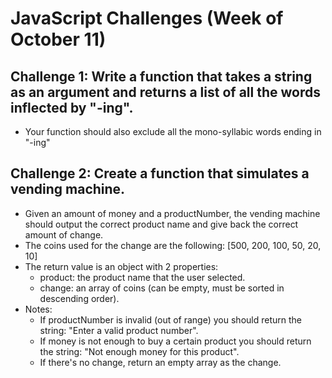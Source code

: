 # JavaScript Challenges (Week of October 11)

## Challenge 1: Write a function that takes a string as an argument and returns a list of all the words inflected by "-ing".
* Your function should also exclude all the mono-syllabic words ending in "-ing"

## Challenge 2: Create a function that simulates a vending machine.
* Given an amount of money and a productNumber, the vending machine should output the correct product name and give back the correct amount of change.
* The coins used for the change are the following: [500, 200, 100, 50, 20, 10]
* The return value is an object with 2 properties:
  *   product: the product name that the user selected.
  *   change: an array of coins (can be empty, must be sorted in descending order).
* Notes:
  *  If productNumber is invalid (out of range) you should return the string: "Enter a valid product number".
  *  If money is not enough to buy a certain product you should return the string: "Not enough money for this product".
  *  If there's no change, return an empty array as the change.
